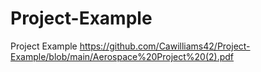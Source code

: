 # Project-Example
Project Example
https://github.com/Cawilliams42/Project-Example/blob/main/Aerospace%20Project%20(2).pdf
